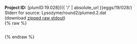 **Project ID:** [plumID:19.028]({{ '/' | absolute_url }}eggs/19/028/)  
Stderr for source:  Lysozyme/round2/plumed.2.dat   
(download [zipped raw stdout](plumed.2.dat.plumed_master.stdout.txt.zip))  
{% raw %}
<pre>
</pre>
{% endraw %}
